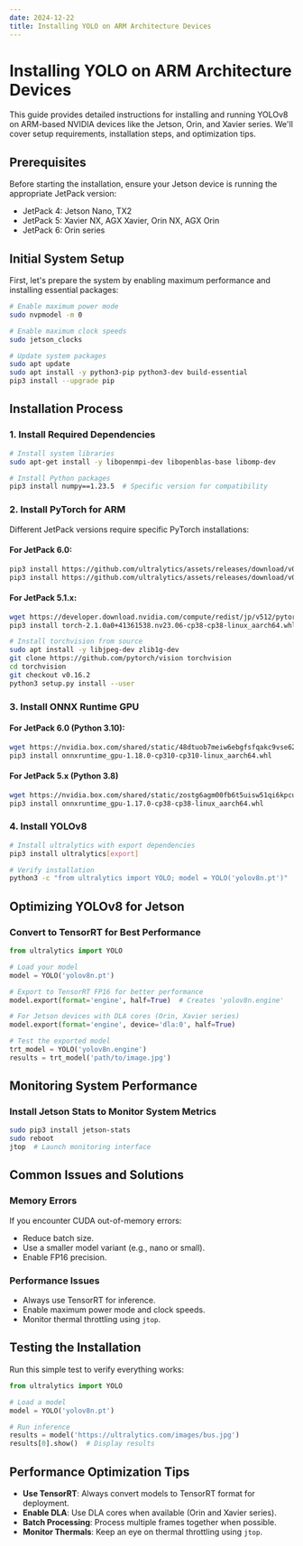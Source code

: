 ```yaml
---
date: 2024-12-22
title: Installing YOLO on ARM Architecture Devices
---
```


# Installing YOLO on ARM Architecture Devices

This guide provides detailed instructions for installing and running YOLOv8 on ARM-based NVIDIA devices like the Jetson, Orin, and Xavier series. We'll cover setup requirements, installation steps, and optimization tips.

## Prerequisites

Before starting the installation, ensure your Jetson device is running the appropriate JetPack version:

- JetPack 4: Jetson Nano, TX2
- JetPack 5: Xavier NX, AGX Xavier, Orin NX, AGX Orin
- JetPack 6: Orin series

## Initial System Setup

First, let's prepare the system by enabling maximum performance and installing essential packages:

```bash
# Enable maximum power mode
sudo nvpmodel -m 0

# Enable maximum clock speeds
sudo jetson_clocks

# Update system packages
sudo apt update
sudo apt install -y python3-pip python3-dev build-essential
pip3 install --upgrade pip
```

## Installation Process

### 1. Install Required Dependencies

```bash
# Install system libraries
sudo apt-get install -y libopenmpi-dev libopenblas-base libomp-dev

# Install Python packages
pip3 install numpy==1.23.5  # Specific version for compatibility
```

### 2. Install PyTorch for ARM

Different JetPack versions require specific PyTorch installations:

#### For JetPack 6.0:

```bash
pip3 install https://github.com/ultralytics/assets/releases/download/v0.0.0/torch-2.3.0-cp310-cp310-linux_aarch64.whl
pip3 install https://github.com/ultralytics/assets/releases/download/v0.0.0/torchvision-0.18.0a0+6043bc2-cp310-cp310-linux_aarch64.whl
```

#### For JetPack 5.1.x:

```bash
wget https://developer.download.nvidia.com/compute/redist/jp/v512/pytorch/torch-2.1.0a0+41361538.nv23.06-cp38-cp38-linux_aarch64.whl
pip3 install torch-2.1.0a0+41361538.nv23.06-cp38-cp38-linux_aarch64.whl

# Install torchvision from source
sudo apt install -y libjpeg-dev zlib1g-dev
git clone https://github.com/pytorch/vision torchvision
cd torchvision
git checkout v0.16.2
python3 setup.py install --user
```

### 3. Install ONNX Runtime GPU

#### For JetPack 6.0 (Python 3.10):

```bash
wget https://nvidia.box.com/shared/static/48dtuob7meiw6ebgfsfqakc9vse62sg4.whl -O onnxruntime_gpu-1.18.0-cp310-cp310-linux_aarch64.whl
pip3 install onnxruntime_gpu-1.18.0-cp310-cp310-linux_aarch64.whl
```

#### For JetPack 5.x (Python 3.8)
```bash
wget https://nvidia.box.com/shared/static/zostg6agm00fb6t5uisw51qi6kpcuwzd.whl -O onnxruntime_gpu-1.17.0-cp38-cp38-linux_aarch64.whl
pip3 install onnxruntime_gpu-1.17.0-cp38-cp38-linux_aarch64.whl
```

### 4. Install YOLOv8

```bash
# Install ultralytics with export dependencies
pip3 install ultralytics[export]

# Verify installation
python3 -c "from ultralytics import YOLO; model = YOLO('yolov8n.pt')"
```

## Optimizing YOLOv8 for Jetson

### Convert to TensorRT for Best Performance

```python
from ultralytics import YOLO

# Load your model
model = YOLO('yolov8n.pt')

# Export to TensorRT FP16 for better performance
model.export(format='engine', half=True)  # Creates 'yolov8n.engine'

# For Jetson devices with DLA cores (Orin, Xavier series)
model.export(format='engine', device='dla:0', half=True)

# Test the exported model
trt_model = YOLO('yolov8n.engine')
results = trt_model('path/to/image.jpg')
```

## Monitoring System Performance

### Install Jetson Stats to Monitor System Metrics

```bash
sudo pip3 install jetson-stats
sudo reboot
jtop  # Launch monitoring interface
```

## Common Issues and Solutions

### Memory Errors

If you encounter CUDA out-of-memory errors:

- Reduce batch size.
- Use a smaller model variant (e.g., nano or small).
- Enable FP16 precision.

### Performance Issues

- Always use TensorRT for inference.
- Enable maximum power mode and clock speeds.
- Monitor thermal throttling using `jtop`.

## Testing the Installation

Run this simple test to verify everything works:

```python
from ultralytics import YOLO

# Load a model
model = YOLO('yolov8n.pt')

# Run inference
results = model('https://ultralytics.com/images/bus.jpg')
results[0].show()  # Display results
```

## Performance Optimization Tips

- **Use TensorRT**: Always convert models to TensorRT format for deployment.
- **Enable DLA**: Use DLA cores when available (Orin and Xavier series).
- **Batch Processing**: Process multiple frames together when possible.
- **Monitor Thermals**: Keep an eye on thermal throttling using `jtop`.